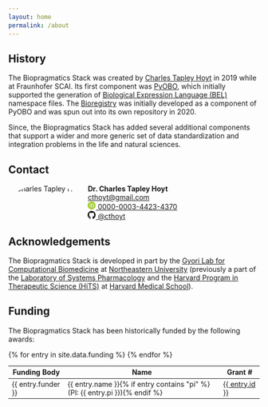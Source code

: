 ```yaml
---
layout: home
permalink: /about
---
```


## History

The Biopragmatics Stack was created by [Charles Tapley Hoyt](https://cthoyt.com)
in 2019 while at Fraunhofer SCAI. Its first component was
[PyOBO](https://github.com/biopragmatics/pyobo), which initially supported the
generation of
[Biological Expression Language (BEL)](https://biological-expression-language.github.io)
namespace files. The [Bioregistry](https://github.com/biopragmatics/bioregistry)
was initially developed as a component of PyOBO and was spun out into its own
repository in 2020.

Since, the Biopragmatics Stack has added several additional components that
support a wider and more generic set of data standardization and integration
problems in the life and natural sciences.

## Contact

<img src="https://gravatar.com/avatar/c273141237471c14342e9f9eb77044a0?size=256" alt="Charles Tapley Hoyt" align="left" style="margin-right: 10px; border-radius: 50%; height: 6em"/>
<strong>Dr. Charles Tapley Hoyt</strong><br />
<a href="mailto:cthoyt+biopragmatics@gmail.com">cthoyt@gmail.com</a><br />
<a href="https://orcid.org/0000-0003-4423-4370">
  <img alt="ORCID logo" src="/img/orcid-icon.svg" width="16" height="16" /> 0000-0003-4423-4370</a><br />
<a href="https://github.com/cthoyt">
  <img alt="GitHub logo" src="/img/github-icon.svg" width="16" height="16" /> @cthoyt</a>

## Acknowledgements

The Biopragmatics Stack is developed in part by the
[Gyori Lab for Computational Biomedicine](https://gyorilab.github.io) at
[Northeastern University](https://northeastern.edu) (previously a part of the
[Laboratory of Systems Pharmacology](https://hits.harvard.edu/the-program/laboratory-of-systems-pharmacology)
and the
[Harvard Program in Therapeutic Science (HiTS)](https://hits.harvard.edu) at
[Harvard Medical School](https://hms.harvard.edu)).

## Funding

The Biopragmatics Stack has been historically funded by the following awards:

<table>
<thead>
  <tr>
    <th>Funding Body</th>
    <th>Name</th>
    <th>Grant #</th>
  </tr>
</thead>
<tbody>
  {% for entry in site.data.funding %}
  <tr>
    <td>{{ entry.funder }}</td>
    <td>{{ entry.name }}{% if entry contains "pi" %} (PI: {{ entry.pi }}){% endif %}</td>
    <td><a href="{{ entry.link }}">{{ entry.id }}</a></td>
  </tr>
  {% endfor %}
</tbody>
</table>
